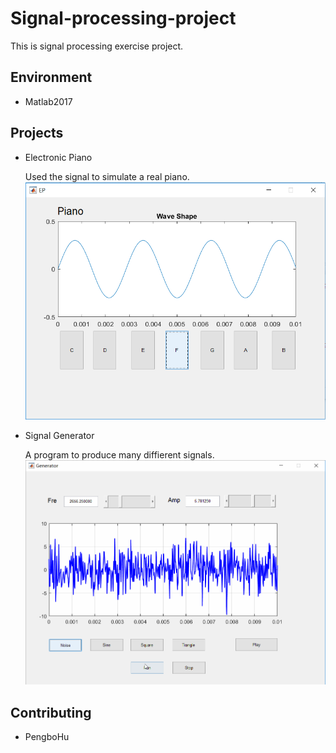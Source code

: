 # Signal-processing-project
This is signal processing exercise project.

## Environment
- Matlab2017

## Projects
- Electronic Piano

    Used the signal to simulate a real piano.
![Electronic piano](https://github.com/Taaccoo-beta/signal-processing-project/raw/master/images/show.PNG)    

- Signal Generator

  A program to produce many diffierent signals.
![Signal generator](images/signalGeneratorShow.gif)

## Contributing
- PengboHu
